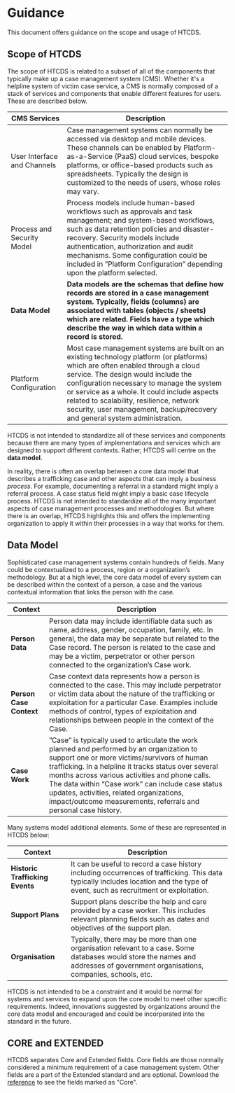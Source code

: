 # Guidance

This document offers guidance on the scope and usage of HTCDS.

## Scope of HTCDS

The scope of HTCDS is related to a subset of all of the components that typically make up a case management system (CMS). Whether it's a helpline system of victim case  service, a CMS is normally composed of a stack of services and components that enable different features for users. These are described below.

| CMS Services                | Description                                                  |
| --------------------------- | ------------------------------------------------------------ |
| User Interface and Channels | Case management systems can normally be accessed via desktop and mobile devices. These channels can be enabled by Platform-as-a-Service (PaaS) cloud services, bespoke platforms, or office-based products such as spreadsheets. Typically the design is customized to the needs of users, whose roles may vary. |
| Process and Security Model  | Process models include human-based workflows such as approvals and task management; and system-based workflows, such as data retention policies and disaster-recovery. Security models include authentication, authorization and audit mechanisms. Some configuration could be included in ”Platform Configuration” depending upon the platform selected. |
| **Data Model**              | **Data models are the schemas that define how records are stored in a case management system. Typically, fields (columns) are associated with tables (objects / sheets) which are related. Fields have a type which describe the way in which data within a record is stored.** |
| Platform Configuration      | Most case management systems are built on an existing technology platform (or platforms) which are often enabled through a cloud service. The design would include the configuration necessary to manage the system or service as a whole. It could include aspects related to scalability, resilience, network security, user management, backup/recovery and general system administration. |

HTCDS is not intended to standardize all of these services and components because there are many types of implementations and services which are designed to support different contexts. Rather, HTCDS will centre on the **data model**.

In reality, there is often an overlap between a core data model that describes a trafficking case and other aspects that can imply a business *process*. For example, documenting a referral in a standard might imply a referral process. A case status field might imply a basic case lifecycle process. HTCDS is not intended to standardize all of the many important aspects of case management processes and methodologies. But where there is an overlap, HTCDS highlights this and offers the implementing organization to apply it within their processes in a way that works for them.

## Data Model

Sophisticated case management systems contain hundreds of fields. Many could be contextualized to a process, region or a organization’s methodology. But at a high level, the core data model of every system can be described within the context of a person, a case and the various contextual information that links the person with the case.

| Context                      | Description                                                  |
| ---------------------------- | ------------------------------------------------------------ |
| **Person Data**              | Person data may include identifiable data such as name, address, gender, occupation, family, etc. In general, the data may be separate but related to the Case record. The person is related to the case and may be a victim, perpetrator or other person connected to the organization’s Case work. |
| **Person Case Context** | Case context data represents how a person is connected to the case. This may include perpetrator or victim data about the nature of the trafficking or exploitation for a particular Case. Examples include methods of control, types of exploitation and relationships between people in the context of the Case. |
| **Case Work**                | ”Case” is typically used to articulate the work planned and performed by an organization to support one or more victims/survivors of human trafficking. In a helpline it tracks status over several months across various activities and phone calls. The data within “Case work” can include case status updates, activities, related organizations, impact/outcome measurements, referrals and personal case history. |

Many systems model additional elements. Some of these are represented in HTCDS below:

| Context                      | Description                                                  |
| ---------------------------- | ------------------------------------------------------------ |
| **Historic Trafficking Events**              | It can be useful to record a case history including occurrences of trafficking. This data typically includes location and the type of event, such as recruitment or exploitation. |
| **Support Plans** | Support plans describe the help and care provided by a case worker. This includes relevant planning fields such as dates and objectives of the support plan. |
| **Organisation**                | Typically, there may be more than one organisation relevant to a case. Some databases would store the names and addresses of government organisations, companies, schools, etc. |

HTCDS is not intended to be a constraint and it would be normal for systems and services to expand upon the core model to meet other specific requirements. Indeed, innovations suggested by organizations around the core data model and encouraged and could be incorporated into the standard in the future.

## CORE and EXTENDED

HTCDS separates Core and Extended fields. Core fields are those normally considered a minimum requirement of a case management system. Other fields are a part of the Extended standard and are optional. Download the [reference](https://github.com/UNMigration/HTCDS/raw/master/HTCDS%20Field%20Standards.ods) to see the fields marked as "Core".
